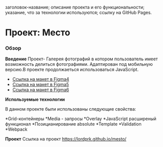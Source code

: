 заголовок-название;
описание проекта и его функциональности;
указание, что за технологии используются;
ссылку на GitHub Pages.




# Проект: Место

### Обзор



**Введение**
Проект- Галерея фотографий в котором пользователь имеет возможность делиться фотографиями. Адаптирован под мобильную версию.В проекте продолжаеться использоваться JavaScript.



* [Ссылка на макет в Figma4](https://www.figma.com/file/2cn9N9jSkmxD84oJik7xL7/JavaScript.-Sprint-4?node-id=0%3A1)
* [Ссылка на макет в Figma5](https://www.figma.com/file/n0Ho0JWLOCYiVkrboLTVJo/sprint-5-mesto?node-id=0%3A1)
* [Ссылка на макет в Figma6](https://www.figma.com/file/kRVLKwYG3d1HGLvh7JFWRT/JavaScript.-Sprint-6?node-id=1124%3A73&t=0LaRjaiAHog21b1N-0)


**Используемые технологии**

В данном проекте были использованы следующие свойства:


*Grid-контейнеры
*Media - запросы
*Overlay
*JavaScript расширеный функционал
*Позицианирование absolute
*Template
*Validation
*Webpack

**Проект**
Ссылка на проект
https://lordprk.github.io/mesto/
